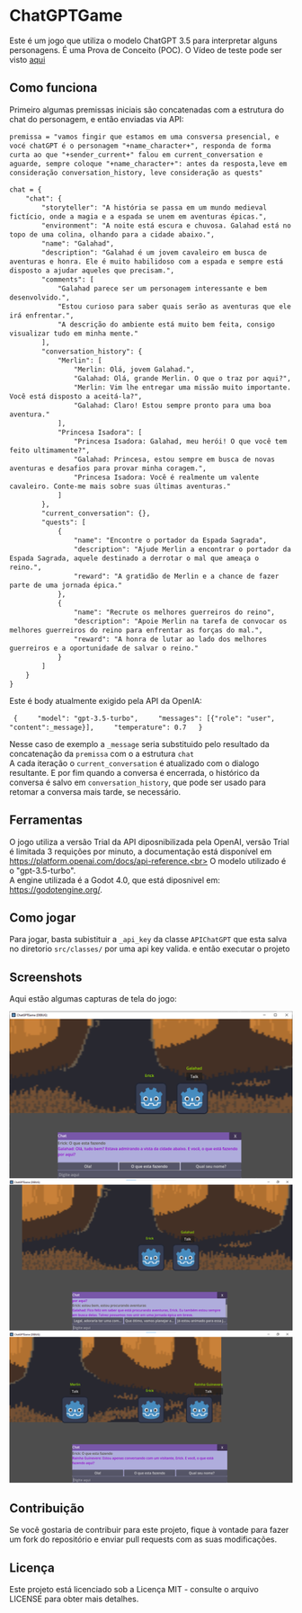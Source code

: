 # ChatGPTGame

Este é um jogo que utiliza o modelo ChatGPT 3.5 para interpretar alguns personagens. É uma Prova de Conceito (POC). O Vídeo de teste pode ser visto [aqui](https://youtu.be/sbVHW4yIRbo)

## Como funciona
Primeiro algumas premissas iniciais são concatenadas com a estrutura do chat do personagem, e então enviadas via API:
```
premissa = "vamos fingir que estamos em uma consversa presencial, e vocé chatGPT é o personagem "+name_character+", responda de forma curta ao que "+sender_current+" falou em current_conversation e aguarde, sempre coloque "+name_character+": antes da resposta,leve em consideração conversation_history, leve consideração as quests"
```
```
chat = {
	"chat": {
		"storyteller": "A história se passa em um mundo medieval fictício, onde a magia e a espada se unem em aventuras épicas.",
		"environment": "A noite está escura e chuvosa. Galahad está no topo de uma colina, olhando para a cidade abaixo.",
		"name": "Galahad",
		"description": "Galahad é um jovem cavaleiro em busca de aventuras e honra. Ele é muito habilidoso com a espada e sempre está disposto a ajudar aqueles que precisam.",
		"comments": [
			"Galahad parece ser um personagem interessante e bem desenvolvido.",
			"Estou curioso para saber quais serão as aventuras que ele irá enfrentar.",
			"A descrição do ambiente está muito bem feita, consigo visualizar tudo em minha mente."
		],
		"conversation_history": {
			"Merlin": [
				"Merlin: Olá, jovem Galahad.",
				"Galahad: Olá, grande Merlin. O que o traz por aqui?",
				"Merlin: Vim lhe entregar uma missão muito importante. Você está disposto a aceitá-la?",
				"Galahad: Claro! Estou sempre pronto para uma boa aventura."
			],
			"Princesa Isadora": [
				"Princesa Isadora: Galahad, meu herói! O que você tem feito ultimamente?",
				"Galahad: Princesa, estou sempre em busca de novas aventuras e desafios para provar minha coragem.",
				"Princesa Isadora: Você é realmente um valente cavaleiro. Conte-me mais sobre suas últimas aventuras."
			]
		},
		"current_conversation": {},
		"quests": [
			{
				"name": "Encontre o portador da Espada Sagrada",
				"description": "Ajude Merlin a encontrar o portador da Espada Sagrada, aquele destinado a derrotar o mal que ameaça o reino.",
				"reward": "A gratidão de Merlin e a chance de fazer parte de uma jornada épica."
			},
			{
				"name": "Recrute os melhores guerreiros do reino",
				"description": "Apoie Merlin na tarefa de convocar os melhores guerreiros do reino para enfrentar as forças do mal.",
				"reward": "A honra de lutar ao lado dos melhores guerreiros e a oportunidade de salvar o reino."
			}
		]
	}
}
 ```

Este é body atualmente exigido pela API da OpenIA: 
```
 {     "model": "gpt-3.5-turbo",     "messages": [{"role": "user", "content":_message}],     "temperature": 0.7   }
```
Nesse caso de exemplo a `_message` seria substituido pelo resultado da concatenação da `premissa` com o a estrutura `chat`
<br>A cada iteração o `current_conversation` é atualizado com o dialogo resultante.
E por fim quando a conversa é encerrada, o histórico da conversa é salvo em `conversation_history`, que pode ser usado para retomar a conversa mais tarde, se necessário.
## Ferramentas

O jogo utiliza a versão Trial da API diposnibilizada pela OpenAI, versão Trial é limitada 3 requições por minuto, a documentação está disponível em https://platform.openai.com/docs/api-reference.<br>
O modelo utilizado é o "gpt-3.5-turbo".<br>
A engine utilizada é a Godot 4.0, que está diposnivel em: https://godotengine.org/.

## Como jogar

Para jogar, basta subistituir a `_api_key` da classe `APIChatGPT` que esta salva no diretorio `src/classes/` por uma api key valida. e então executar o projeto

## Screenshots

Aqui estão algumas capturas de tela do jogo:

<img src="https://github.com/FranciscoMesquita360/ChatGPTGame/blob/main/src/screenshort/Captura%20de%20tela%202023-04-30%20122419.png">
<img src="https://github.com/FranciscoMesquita360/ChatGPTGame/blob/main/src/screenshort/Captura%20de%20tela%202023-04-30%20122634.png">
<img src="https://github.com/FranciscoMesquita360/ChatGPTGame/blob/main/src/screenshort/Captura%20de%20tela%202023-04-30%20122807.png">

## Contribuição

Se você gostaria de contribuir para este projeto, fique à vontade para fazer um fork do repositório e enviar pull requests com as suas modificações.

## Licença

Este projeto está licenciado sob a Licença MIT - consulte o arquivo LICENSE para obter mais detalhes.
